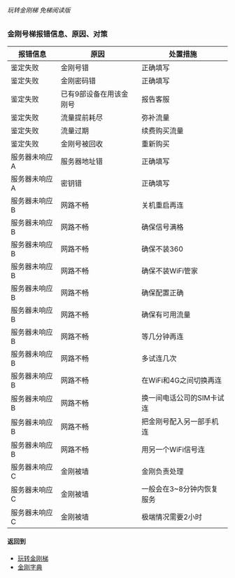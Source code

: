 ###### 玩转金刚梯 免梯阅读版
### 金刚号梯报错信息、原因、对策


| 报错信息 | 原因 | 处置措施 | 
| ----------- | ----------- | ----------- | 
|鉴定失败|金刚号错|正确填写| 
|鉴定失败|金刚密码错|正确填写|
|鉴定失败|已有9部设备在用该金刚号| 报告客服|
|鉴定失败|流量提前耗尽| 弥补流量|
|鉴定失败|流量过期| 续费购买流量 |  
|鉴定失败|金刚号被回收| 重新购买 |  
|服务器未响应A|服务器地址错| 正确填写 |  
|服务器未响应A|密钥错| 正确填写 |  
|服务器未响应B|网路不畅|关机重启再连 |  
|服务器未响应B|网路不畅|确保信号满格 |  
|服务器未响应B|网路不畅|确保不装360 |  
|服务器未响应B|网路不畅|确保不装WiFi管家 | 
|服务器未响应B|网路不畅|确保配置正确 |  
|服务器未响应B|网路不畅|确保有可用流量 |  
|服务器未响应B|网路不畅|等几分钟再连 |  
|服务器未响应B|网路不畅|多试连几次 |  
|服务器未响应B|网路不畅|在WiFi和4G之间切换再连 |  
|服务器未响应B|网路不畅|换一间电话公司的SIM卡试连 |  
|服务器未响应B|网路不畅|把金刚号配入另一部手机连 |  
|服务器未响应B|网路不畅|用另一个WiFi信号连 |  
|服务器未响应C|金刚被墙|金刚负责处理 |  
|服务器未响应C|金刚被墙|一般会在3~8分钟内恢复服务 |  
|服务器未响应C|金刚被墙|极端情况需要2小时 |  

#### 返回到
- [玩转金刚梯](https://github.com/a2zitpro/web/blob/master/LadderFree/A.md)
- [金刚字典](https://github.com/a2zitpro/web/blob/master/LadderFree/kkDictionary/KKDictionary.md)

